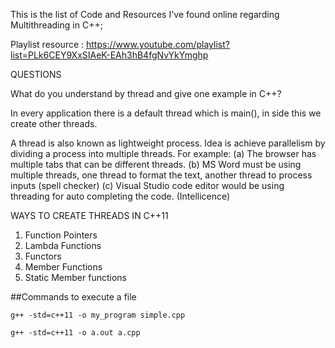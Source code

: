 This is the list of Code and Resources I've found online regarding Multithreading in C++;

Playlist resource : https://www.youtube.com/playlist?list=PLk6CEY9XxSIAeK-EAh3hB4fgNvYkYmghp

QUESTIONS

What do you understand by thread and give one example in C++?

In every application there is a default thread which is main(), in side this we create other threads.

A thread is also known as lightweight process. Idea is achieve parallelism by dividing a process into multiple threads.
For example:
(a) The browser has multiple tabs that can be different threads.
(b) MS Word must be using multiple threads, one thread to format the text, another thread to process inputs (spell checker)
(c) Visual Studio code editor would be using threading for auto completing the code. (Intellicence)

WAYS TO CREATE THREADS IN C++11

1. Function Pointers
2. Lambda Functions
3. Functors
4. Member Functions
5. Static Member functions

##Commands to execute a file

`g++ -std=c++11 -o my_program simple.cpp`

`g++ -std=c++11 -o a.out a.cpp`
